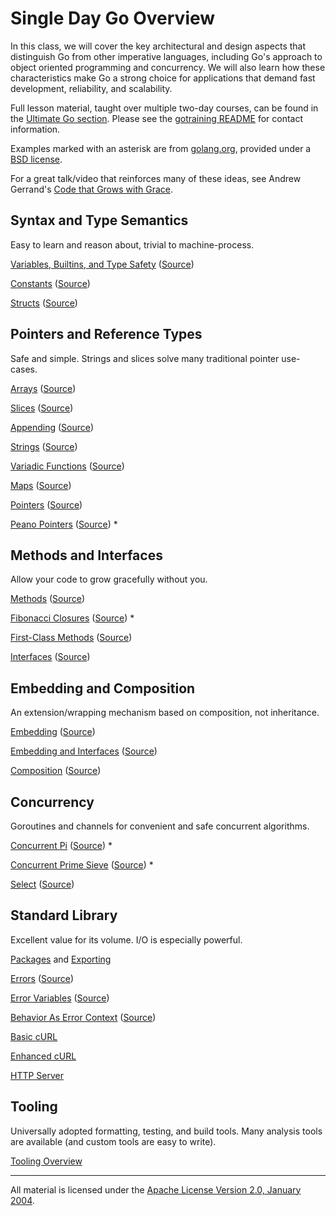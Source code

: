 # Single Day Go Overview

In this class, we will cover the key architectural and design aspects that distinguish Go from other imperative languages, including Go's approach to object oriented programming and concurrency. We will also learn how these characteristics make Go a strong choice for applications that demand fast development, reliability, and scalability.

Full lesson material, taught over multiple two-day courses, can be found in the [Ultimate Go section](../ultimate/README.md). Please see the [gotraining README](../../README.md) for contact information.

Examples marked with an asterisk are from [golang.org](http://golang.org/), provided under a [BSD license](https://golang.org/LICENSE).

For a great talk/video that reinforces many of these ideas, see Andrew Gerrand's [Code that Grows with Grace](https://talks.golang.org/2012/chat.slide).

## Syntax and Type Semantics

Easy to learn and reason about, trivial to machine-process.

[Variables, Builtins, and Type Safety](http://play.golang.org/p/6w6hBNE75a) ([Source](../../topics/variables/example1/example1.go))

[Constants](http://play.golang.org/p/ZHfzj2_Rse) ([Source](misc/consts/main.go))

[Structs](http://play.golang.org/p/TAX6NpPaEu) ([Source](../../topics/struct_types/example1/example1.go))

## Pointers and Reference Types

Safe and simple. Strings and slices solve many traditional pointer use-cases.

[Arrays](http://play.golang.org/p/2D24t6fbW_) ([Source](../../topics/arrays/example1/example1.go))

[Slices](http://play.golang.org/p/AFb1SZ_1WZ) ([Source](../../topics/slices/example3/example3.go))

[Appending](http://play.golang.org/p/BSNAUj2pd-) ([Source](../../topics/slices/exercises/exercise1/exercise1.go))

[Strings](http://play.golang.org/p/W3c_iWsvqj) ([Source](../../topics/slices/example5/example5.go))

[Variadic Functions](http://play.golang.org/p/5uDVuormwB) ([Source](../../topics/slices/example6/example6.go))

[Maps](http://play.golang.org/p/FcY_0ckwOZ) ([Source](../../topics/maps/example3/example3.go))

[Pointers](http://play.golang.org/p/FWmGnVUDoA) ([Source](../../topics/pointers/example2/example2.go))

[Peano Pointers](http://play.golang.org/p/7XdrgbTfZn) ([Source](https://golang.org/doc/play/peano.go)) *

## Methods and Interfaces

Allow your code to grow gracefully without you.

[Methods](http://play.golang.org/p/ovMH0wrl4B) ([Source](../../topics/methods/example1/example1.go))

[Fibonacci Closures](http://play.golang.org/p/A0nH96VB4S) ([Source](https://golang.org/doc/play/fib.go)) *

[First-Class Methods](http://play.golang.org/p/MNI1jR8Ets) ([Source](../../topics/methods/advanced/example1/example1.go))

[Interfaces](http://play.golang.org/p/CaBE4Z8-VR) ([Source](../../topics/interfaces/exercises/exercise1/exercise1.go))

## Embedding and Composition

An extension/wrapping mechanism based on composition, not inheritance.

[Embedding](http://play.golang.org/p/wAV3xnKj60) ([Source](../../topics/embedding/example2/example2.go))

[Embedding and Interfaces](http://play.golang.org/p/_MiwwXZbVI) ([Source](../../topics/embedding/example3/example3.go))

[Composition](http://play.golang.org/p/QnkL-UIVJN) ([Source](../../topics/composition/example2/example2.go))

## Concurrency

Goroutines and channels for convenient and safe concurrent algorithms.

[Concurrent Pi](http://play.golang.org/p/RdbPXQcZHi) ([Source](https://golang.org/doc/play/pi.go)) *

[Concurrent Prime Sieve](https://golang.org/s/prime-sieve) ([Source](https://golang.org/doc/play/sieve.go)) *

[Select](http://play.golang.org/p/Sv_eWCWqiJ) ([Source](../../topics/channels/example4/example4.go))

## Standard Library

Excellent value for its volume. I/O is especially powerful.

[Packages](../../topics/exporting/example5/example5.go) and [Exporting](../../topics/exporting/example5/users/users.go)

[Errors](http://play.golang.org/p/PiSDQj1UCB) ([Source](../../topics/error_handling/example1/example1.go))

[Error Variables](https://play.golang.org/p/FRnwmQx_ZI) ([Source](../../topics/error_handling/example2/example2.go))

[Behavior As Error Context](http://play.golang.org/p/6GYqwSxHjI) ([Source](../../topics/error_handling/example4/example4.go))

[Basic cURL](misc/curl1/gocurl.go)

[Enhanced cURL](misc/curl2/gocurl.go)

[HTTP Server](misc/serv/serv.go)

## Tooling

Universally adopted formatting, testing, and build tools. Many analysis tools are available (and custom tools are easy to write).

[Tooling Overview](http://go-talks.appspot.com/github.com/xtblog/gotalks/tools.slide)

___
All material is licensed under the [Apache License Version 2.0, January 2004](http://www.apache.org/licenses/LICENSE-2.0).
